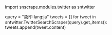 import snscrape.modules.twitter as sntwitter

query = "象印 lang:ja"
tweets = []
for tweet in sntwitter.TwitterSearchScraper(query).get_items():
    tweets.append(tweet.content)
